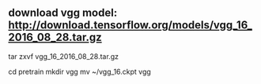 ## download vgg model: http://download.tensorflow.org/models/vgg_16_2016_08_28.tar.gz

tar zxvf vgg_16_2016_08_28.tar.gz

cd pretrain
mkdir vgg
mv ~/vgg_16.ckpt vgg
